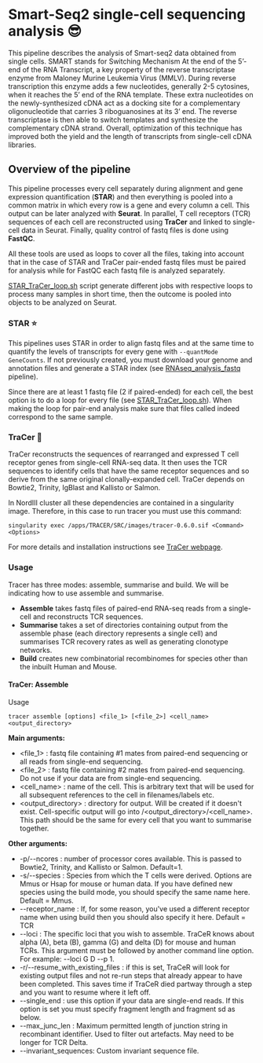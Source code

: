 # Smart-Seq2 single-cell sequencing analysis :sunglasses:

This pipeline describes the analysis of Smart-seq2 data obtained from single cells. SMART stands for Switching Mechanism At the end of the 5’-end of the RNA Transcript, a key property of the reverse transcriptase enzyme from Maloney Murine Leukemia Virus (MMLV). During reverse transcription this enzyme adds a few nucleotides, generally 2-5 cytosines, when it reaches the 5’ end of the RNA template. These extra nucleotides on the newly-synthesized cDNA act as a docking site for a complementary oligonucleotide that carries 3 riboguanosines at its 3’ end. The reverse transcriptase is then able to switch templates and synthesize the complementary cDNA strand. Overall, optimization of this technique has improved both the yield and the length of transcripts from single-cell cDNA libraries.

## Overview of the pipeline
This pipeline processes every cell separately during alignment and gene expression quantification (**STAR**) and then everything is pooled into a common matrix in which every row is a gene and every column a cell. This output can be later analyzed with **Seurat**. In parallel, T cell receptors (TCR) sequences of each cell are reconstructed using **TraCer** and linked to single-cell data in Seurat. Finally, quality control of fastq files is done using **FastQC**.

All these tools are used as loops to cover all the files, taking into account that in the case of STAR and TraCer pair-ended fastq files must be paired for analysis while for FastQC each fastq file is analyzed separately.

[STAR_TraCer_loop.sh](https://github.com/patriciasolesanchez/PSlab/blob/master/SmartSeq2/STAR_TraCer_loop.sh) script generate different jobs with respective loops to process many samples in short time, then the outcome is pooled into objects to be analyzed on Seurat.

### STAR :star:
This pipelines uses STAR in order to align fastq files and at the same time to quantify the levels of transcripts for every gene with `--quantMode GeneCounts`. If not previously created, you must download your genome and annotation files and generate a STAR index (see [RNAseq_analysis_fastq](https://github.com/patriciasolesanchez/PSlab/tree/master/RNAseq_analysis_fastq) pipeline).

Since there are at least 1 fastq file (2 if paired-ended) for each cell, the best option is to do a loop for every file (see [STAR_TraCer_loop.sh](https://github.com/patriciasolesanchez/PSlab/blob/master/SmartSeq2/STAR_TraCer_loop.sh)). When making the loop for pair-end analysis make sure that files called indeed correspond to the same sample.

### TraCer :dog:

TraCer reconstructs the sequences of rearranged and expressed T cell receptor genes from single-cell RNA-seq data. It then uses the TCR sequences to identify cells that have the same receptor sequences and so derive from the same original clonally-expanded cell. TraCer depends on Bowtie2, Trinity, IgBlast and Kallisto or Salmon.

In NordIII cluster all these dependencies are contained in a singularity image. Therefore, in this case to run tracer you must use this command:

````
singularity exec /apps/TRACER/SRC/images/tracer-0.6.0.sif <Command> <Options>
````

For more details and installation instructions see [TraCer webpage](https://github.com/Teichlab/tracer#installation).

### Usage

Tracer has three modes: assemble, summarise and build. We will be indicating how to use assemble and summarise.

* **Assemble** takes fastq files of paired-end RNA-seq reads from a single-cell and reconstructs TCR sequences.
* **Summarise** takes a set of directories containing output from the assemble phase (each directory represents a single cell) and summarises TCR recovery rates as well as generating clonotype networks.
* **Build** creates new combinatorial recombinomes for species other than the inbuilt Human and Mouse.

#### TraCer: Assemble
Usage
````
tracer assemble [options] <file_1> [<file_2>] <cell_name> <output_directory>
````
**Main arguments:**

* <file_1> : fastq file containing #1 mates from paired-end sequencing or all reads from single-end sequencing.
* <file_2> : fastq file containing #2 mates from paired-end sequencing. Do not use if your data are from single-end sequencing.
* <cell_name> : name of the cell. This is arbitrary text that will be used for all subsequent references to the cell in filenames/labels etc.
* <output_directory> : directory for output. Will be created if it doesn't exist. Cell-specific output will go into /<output_directory>/<cell_name>. This path should be the same for every cell that you want to summarise together.

**Other arguments:**

* -p/--ncores <int> : number of processor cores available. This is passed to Bowtie2, Trinity, and Kallisto or Salmon. Default=1.
* -s/--species : Species from which the T cells were derived. Options are Mmus or Hsap for mouse or human data. If you have defined new species using the build mode, you should specify the same name here. Default = Mmus.
* --receptor_name : If, for some reason, you've used a different receptor name when using build then you should also specify it here. Default = TCR
* --loci : The specific loci that you wish to assemble. TraCeR knows about alpha (A), beta (B), gamma (G) and delta (D) for mouse and human TCRs.  This argument must be followed by another command line option. For example: --loci G D --p 1.
* -r/--resume_with_existing_files : if this is set, TraCeR will look for existing output files and not re-run steps that already appear to have been completed. This saves time if TraCeR died partway through a step and you want to resume where it left off.
* --single_end : use this option if your data are single-end reads. If this option is set you must specify fragment length and fragment sd as below.
* --max_junc_len : Maximum permitted length of junction string in recombinant identifier. Used to filter out artefacts. May need to be longer for TCR Delta.
* --invariant_sequences: Custom invariant sequence file.




